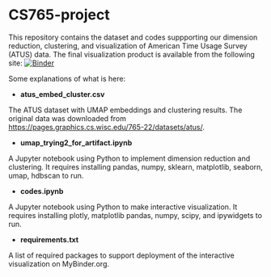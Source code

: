 # CS765-project

This repository contains the dataset and codes suppporting our dimension reduction, clustering, and visualization of American Time Usage Survey (ATUS) data. The final visualization product is available from the following site:
[![Binder](https://mybinder.org/badge_logo.svg)](https://mybinder.org/v2/gh/x-zhe/CS765_project/HEAD?urlpath=voila%2Frender%2Fcodes.ipynb)

Some explanations of what is here:

* **atus_embed_cluster.csv**

The ATUS dataset with UMAP embeddings and clustering results. The original data was downloaded from https://pages.graphics.cs.wisc.edu/765-22/datasets/atus/.

* **umap_trying2_for_artifact.ipynb**

A Jupyter notebook using Python to implement dimension reduction and clustering. It requires installing pandas, numpy, sklearn, matplotlib, seaborn, umap, hdbscan to run.

* **codes.ipynb**

A Jupyter notebook using Python to make interactive visualization. It requires installing plotly, matplotlib pandas, numpy, scipy, and ipywidgets to run.

* **requirements.txt**

A list of required packages to support deployment of the interactive visualization on MyBinder.org.

